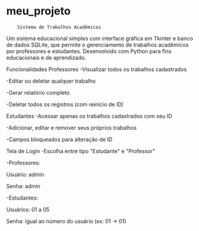# meu_projeto
 
        Sistema de Trabalhos Acadêmicos
Um sistema educacional simples com interface gráfica em Tkinter e banco de dados SQLite, que permite o gerenciamento de trabalhos acadêmicos por professores e estudantes. Desenvolvido com Python para fins educacionais e de aprendizado.

 Funcionalidades
  Professores
-Visualizar todos os trabalhos cadastrados

-Editar ou deletar qualquer trabalho

-Gerar relatório completo

-Deletar todos os registros (com reinício de ID)

  Estudantes
-Acessar apenas os trabalhos cadastrados com seu ID

-Adicionar, editar e remover seus próprios trabalhos

-Campos bloqueados para alteração de ID

  Tela de Login
-Escolha entre tipo "Estudante" e "Professor"

-Professores:

Usuário: admin

Senha: admin

-Estudantes:

Usuários: 01 a 05

Senha: igual ao número do usuário (ex: 01 → 01)

